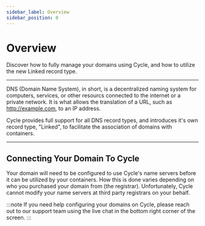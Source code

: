 ```yaml
---
sidebar_label: Overview
sidebar_position: 0
---
```


# Overview

Discover how to fully manage your domains using Cycle, and how to utilize the new Linked record type.

---

DNS (Domain Name System), in short, is a decentralized naming system for computers, services, or other resourcs connected to the internet or a private network. It is what allows the translation of a URL, such as http://example.com, to an IP address.

Cycle provides full support for all DNS record types, and introduces it's own record type, "Linked", to facilitate the association of domains with containers.

---

## Connecting Your Domain To Cycle

Your domain will need to be configured to use Cycle's name servers before it can be utilized by your containers. How this is done varies depending on who you purchased your domain from (the registrar). Unfortunately, Cycle cannot modify your name servers at third party registrars on your behalf.

:::note
If you need help configuring your domains on Cycle, please reach out to our support team using the live chat in the bottom right corner of the screen.
:::
